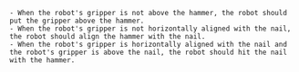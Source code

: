 
    - When the robot's gripper is not above the hammer, the robot should put the gripper above the hammer.
    - When the robot's gripper is not horizontally aligned with the nail, the robot should align the hammer with the nail.
    - When the robot's gripper is horizontally aligned with the nail and the robot's gripper is above the nail, the robot should hit the nail with the hammer.
